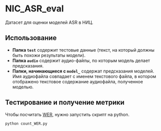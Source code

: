 # NIC_ASR_eval
Датасет для оценки моделей ASR в НИЦ.

## Использование
- **Папка `test`** содержит тестовые данные (текст, на который должны быть похожи результаты модели).
- **Папка `audio`** содержит аудио-файлы, по которым модель делает предсказания.
- **Папки, начинающиеся с `model_`** содержат предсказания моделей. Имя аудиофайла совпадает с именем текстового файла, в котором отображено текстовое содержание аудиофайла, полученное моделью.

## Тестирование и получение метрики
Чтобы посчитать [WER](https://en.wikipedia.org/wiki/Word_error_rate), нужно запустить скрипт на python.
```sh
python count_WER.py
